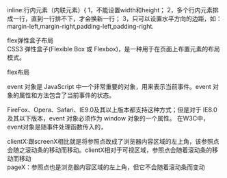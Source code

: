 inline:行内元素（内联元素）{
1，不能设置width和height；
2，多个行内元素排成一行，直到一行排不下，才会换新一行；
3，只可以设置水平方向的边距，如：margin-left,margin-right,padding-left,padding-right.  

flex弹性盒子布局    
CSS3 弹性盒子(Flexible Box 或 Flexbox)，是一种用于在页面上布置元素的布局模式。

flex布局

event 对象是 JavaScript 中一个非常重要的对象，用来表示当前事件。event 对象的属性和方法包含了当前事件的状态。  


FireFox、Opera、Safari、IE9.0及其以上版本都支持这种方式；但是对于 IE8.0 及其以下版本，event 对象必须作为 window 对象的一个属性。
在W3C中，event对象是随事件处理函数传入的，  

clientX:跟screenX相比就是将参照点改成了浏览器内容区域的左上角，该参照点会随之滚动条的移动而移动。clientX相对于可视区域，参照点会随着滚动条的移动而移动  
pageX：参照点也是浏览器内容区域的左上角，但它不会随着滚动条而变动  
